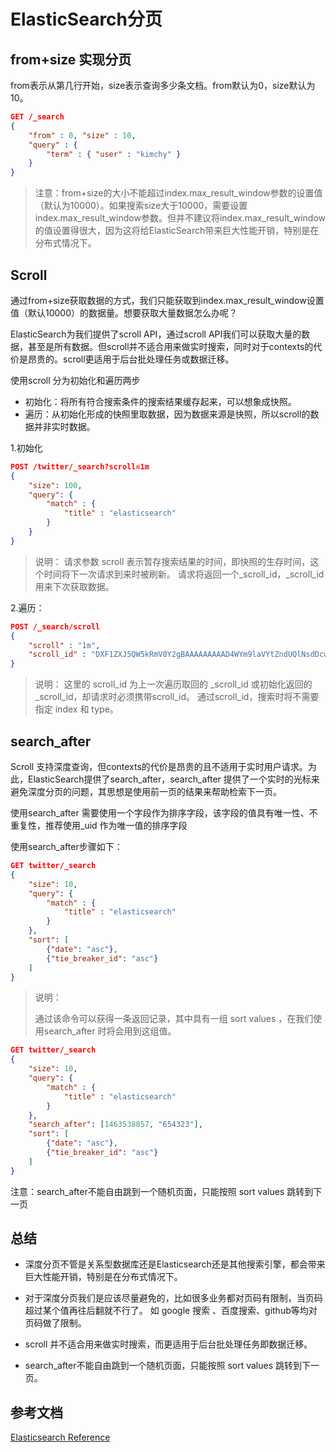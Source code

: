 # ElasticSearch分页

## from+size 实现分页

from表示从第几行开始，size表示查询多少条文档。from默认为0，size默认为10。

```json
GET /_search
{
    "from" : 0, "size" : 10,
    "query" : {
        "term" : { "user" : "kimchy" }
    }
}
```

> 注意：from+size的大小不能超过index.max_result_window参数的设置值（默认为10000）。如果搜索size大于10000，需要设置index.max_result_window参数。但并不建议将index.max_result_window的值设置得很大，因为这将给ElasticSearch带来巨大性能开销，特别是在分布式情况下。

## Scroll

通过from+size获取数据的方式，我们只能获取到index.max_result_window设置值（默认10000）的数据量。想要获取大量数据怎么办呢？

ElasticSearch为我们提供了scroll API，通过scroll API我们可以获取大量的数据，甚至是所有数据。但scroll并不适合用来做实时搜索，同时对于contexts的代价是昂贵的。scroll更适用于后台批处理任务或数据迁移。

使用scroll 分为初始化和遍历两步

* 初始化：将所有符合搜索条件的搜索结果缓存起来，可以想象成快照。
* 遍历：从初始化形成的快照里取数据，因为数据来源是快照，所以scroll的数据并非实时数据。

1.初始化

```json
POST /twitter/_search?scroll=1m
{
    "size": 100,
    "query": {
        "match" : {
            "title" : "elasticsearch"
        }
    }
}
```

> 说明：
> 请求参数 scroll 表示暂存搜索结果的时间，即快照的生存时间，这个时间将下一次请求到来时被刷新。
> 请求将返回一个_scroll_id，_scroll_id 用来下次获取数据。

2.遍历：	

```json
POST /_search/scroll 
{
    "scroll" : "1m", 
    "scroll_id" : "DXF1ZXJ5QW5kRmV0Y2gBAAAAAAAAAD4WYm9laVYtZndUQlNsdDcwakFMNjU1QQ==" 
}
```

> 说明：
> 这里的 scroll_id 为上一次遍历取回的 _scroll_id 或初始化返回的 _scroll_id，却请求时必须携带scroll_id。
> 通过scroll_id，搜索时将不需要指定 index 和 type。

## search_after

Scroll 支持深度查询，但contexts的代价是昂贵的且不适用于实时用户请求。为此，ElasticSearch提供了search_after，search_after 提供了一个实时的光标来避免深度分页的问题，其思想是使用前一页的结果来帮助检索下一页。

使用search_after 需要使用一个字段作为排序字段，该字段的值具有唯一性、不重复性，推荐使用_uid 作为唯一值的排序字段

使用search_after步骤如下：

```json
GET twitter/_search
{
    "size": 10,
    "query": {
        "match" : {
            "title" : "elasticsearch"
        }
    },
    "sort": [
        {"date": "asc"},
        {"tie_breaker_id": "asc"}      
    ]
}
```

> 说明：
>
> 通过该命令可以获得一条返回记录，其中具有一组 sort values ，在我们使用search_after 时将会用到这组值。

```json
GET twitter/_search
{
    "size": 10,
    "query": {
        "match" : {
            "title" : "elasticsearch"
        }
    },
    "search_after": [1463538857, "654323"],
    "sort": [
        {"date": "asc"},
        {"tie_breaker_id": "asc"}
    ]
}
```

注意：search_after不能自由跳到一个随机页面，只能按照 sort values 跳转到下一页

## 总结

* 深度分页不管是关系型数据库还是Elasticsearch还是其他搜索引擎，都会带来巨大性能开销，特别是在分布式情况下。

* 对于深度分页我们是应该尽量避免的，比如很多业务都对页码有限制，当页码超过某个值再往后翻就不行了。 如 google 搜索 、百度搜索、github等均对页码做了限制。

* scroll 并不适合用来做实时搜索，而更适用于后台批处理任务即数据迁移。

* search_after不能自由跳到一个随机页面，只能按照 sort values 跳转到下一页。

## 参考文档

[Elasticsearch Reference](https://www.elastic.co/guide/en/elasticsearch/reference/6.6/index.html)
